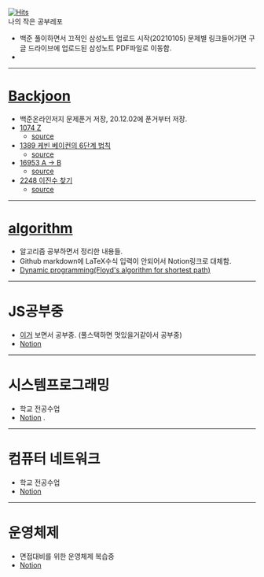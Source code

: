 
[![Hits](https://hits.seeyoufarm.com/api/count/incr/badge.svg?url=https%3A%2F%2Fgithub.com%2Felixter%2FStudy&count_bg=%2379C83D&title_bg=%23555555&icon=&icon_color=%23E7E7E7&title=hits&edge_flat=false)](https://hits.seeyoufarm.com)    
나의 작은 공부레포

- 백준 풀이하면서 끄적인 삼성노트 업로드 시작(20210105) 문제별 링크들어가면 구글 드라이브에 업로드된 삼성노트 PDF파일로 이동함.
- 
----------------------------------------------------------------------------------------------

# <a href="https://github.com/elixter/Study/tree/main/Baekjoon">Backjoon</a>
- 백준온라인저지 문제푼거 저장, 20.12.02에 푼거부터 저장.
- <a href="https://drive.google.com/file/d/13_kMTN8jTZs49g0anzGYJlVlGB8PjADz/view?usp=sharing" target="_blank">1074 Z</a>
  + <a href="https://github.com/elixter/Study/blob/main/Baekjoon/1074.cpp">source</a>
- <a href="https://drive.google.com/file/d/13o5GrjSIfV9vfUQlNVdFCUyodKNmt3Ws/view?usp=sharing" target="_blank">1389 케빈 베이컨의 6단계 법칙</a>
  + <a href="https://github.com/elixter/Study/blob/main/Baekjoon/1389.cpp">source</a>
- <a href="https://drive.google.com/file/d/13tA5zPpZEXegfZXdRiSmlfD1FBhUaTd_/view?usp=sharing" target="_blank">16953 A → B</a>
  + <a href="https://github.com/elixter/Study/blob/main/Baekjoon/16953.cpp">source</a>
- <a href="https://drive.google.com/file/d/14rfD3zN1Ih9_syzsmjXHokpQ3y71a7qA/view?usp=sharing" target="_blank">2248 이진수 찾기</a>
  + <a href="https://github.com/elixter/Study/blob/main/Baekjoon/2248.cpp">source</a>
  
--------------------------------------------------------------------------

# <a href="https://github.com/elixter/Study/tree/main/algorithm">algorithm</a>
- 알고리즘 공부하면서 정리한 내용들.
- Github markdown에 LaTeX수식 입력이 안되어서 Notion링크로 대체함.
- <a href="https://www.notion.so/Floyd-s-Algorithm-for-shortest-paths-73a8304cb0fa40e89ed930cd03762f65">Dynamic programming(Floyd's algorithm for shortest path)</a>


----------------------------------------------------------------------------

# JS공부중
- <a href="https://www.youtube.com/playlist?list=PLv2d7VI9OotTVOL4QmPfvJWPJvkmv6h-2" target="_blank">이거</a> 보면서 공부중. (풀스택하면 멋있을거같아서 공부중)
- <a href="https://www.notion.so/682ec95c4c5d4fafbf92c1a379935ac6" target="_blank">Notion</a>

----------------------------------------------------------------------------

# 시스템프로그래밍
- 학교 전공수업
- <a href="https://www.notion.so/a1ad80d00a6b428a857356c0a78951ad" target="_blank">Notion</a>
.

----------------------------------------------------------------------------

# 컴퓨터 네트워크
- 학교 전공수업
- <a href="https://www.notion.so/ec7211f39c5646e59ed6059b2ac12fa6" target="_blank">Notion</a>


----------------------------------------------------------------------------
# 운영체제
- 면접대비를 위한 운영체제 복습중
- <a href="https://false-twill-cef.notion.site/Processes-and-threads-4e00d1b8f6ae4ccea04aecdb836bec02" target="_blank">Notion</a>
